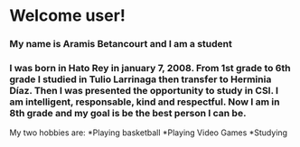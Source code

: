 # Welcome user!
### My name is Aramis Betancourt and I am a student
### I was born in Hato Rey in january 7, 2008. From 1st grade to 6th grade I studied in Tulio Larrinaga then transfer to Herminia Díaz. Then I was presented the opportunity to study in CSI. I am intelligent, responsable, kind and respectful. Now I am in 8th grade and my goal is be the best person I can be.

My two hobbies are:
*Playing basketball
*Playing Video Games
*Studying
